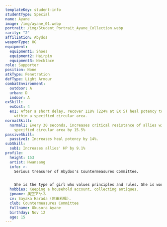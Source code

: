 ```yaml
---
templateKey: student-info
studentType: Special
name: Ayane
image: /img/ayane_01.webp
portrait: /img/Student_Portrait_Ayane_Collection.webp
rarity: "2"
affiliation: Abydos
weaponType: HG
equipment:
  equipment1: Shoes
  equipment2: Hairpin
  equipment3: Necklace
role: Supporter
position: None
atkType: Penetration
defType: Light Armour
combatEnvironment:
  outdoor: A
  urban: D
  indoor: A
exSkill:
  exCost: 4
  ex1: After a short delay, recover 118% (224% at EX 5) heal potency to allies
    within a specified circular area.
normalSkill:
  normal1: Every 30 seconds, increases critical resistance of allies within a
    specified circular area by 15.5%
passiveSkill:
  passive1: Increases heal potency by 14%.
subSkill:
  sub1: Increases allies' HP by 9.1%
profile:
  height: 153
  artist: Hwansang
  info: >-
    Serious treasurer of Abydos's Countermeasures Committee.


    She is the type of girl who values principles and rules. She is working diligently to restore Abydos High School.
  hobbies: Keeping a household account, collecting antiques.
  jpname: 奥空アヤネ
  cv: Sayaka Harada (原田彩楓).
  club: Countermeasures Committee
  fullname: Okusora Ayane
  birthday: Nov 12
  age: 15
---
```

